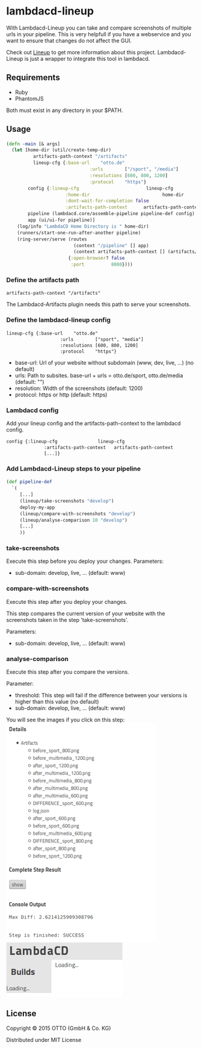 # lambdacd-lineup

With Lambdacd-Lineup you can take and compare screenshots of multiple urls in your pipeline. This is very helpfull if you have a webservice and you want to ensure that changes do not affect the GUI.

Check out [Lineup](https://github.com/otto-de/lineup) to get more information about this project.
Lambdacd-Lineup is just a wrapper to integrate this tool in lambdacd.

## Requirements
* Ruby
* PhantomJS

Both must exist in any directory in your $PATH.
## Usage

```clojure
(defn -main [& args]
  (let [home-dir (util/create-temp-dir)
          artifacts-path-context "/artifacts"
          lineup-cfg {:base-url    "otto.de"
                               :urls        ["/sport", "/media"]
                               :resolutions [600, 800, 1200]
                               :protocol    "https"}
        config {:lineup-cfg                         lineup-cfg
                      :home-dir                           home-dir
                      :dont-wait-for-completion false
                      :artifacts-path-context      artifacts-path-context}
        pipeline (lambdacd.core/assemble-pipeline pipeline-def config)
        app (ui/ui-for pipeline)]
    (log/info "LambdaCD Home Directory is " home-dir)
    (runners/start-one-run-after-another pipeline)
    (ring-server/serve (routes
                         (context "/pipeline" [] app)
                         (context artifacts-path-context [] (artifacts/artifact-handler-for pipeline)))
                       {:open-browser? false
                        :port          8080})))
```

### Define the artifacts path
```
artifacts-path-context "/artifacts"
```
The Lambdacd-Artifacts plugin needs this path to serve your screenshots.

### Define the lambdacd-lineup config
```
lineup-cfg {:base-url    "otto.de"
                    :urls        ["sport", "media"]
                    :resolutions [600, 800, 1200]
                    :protocol    "https"}
```
* base-url: Url of your website without subdomain (www, dev, live, ...) (no default)
* urls: Path to subsites. base-url + urls = otto.de/sport, otto.de/media (default: "")
* resolution: Width of the screenshots (default: 1200)
* protocol: https or http (default: https)

### Lambdacd config
Add your lineup config and the artifacts-path-context to the lambdacd config.

```
config {:lineup-cfg               lineup-cfg
              :artifacts-path-context   artifacts-path-context
              [...]}
```
### Add Lambdacd-Lineup steps to your pipeline
```clojure
(def pipeline-def
  `(
     [...]
     (lineup/take-screenshots "develop")
     deploy-my-app
     (lineup/compare-with-screenshots "develop")
     (lineup/analyse-comparison 10 "develop")
     [...]
     ))
```

### take-screenshots
Execute this step before you deploy your changes.
Parameters:
* sub-domain: develop, live, ... (default: www)
### compare-with-screenshots
Execute this step after you deploy your changes.

This step compares the current version of your website with the screenshots taken in the step 'take-screenshots'.

Parameters:
* sub-domain: develop, live, ... (default: www)
### analyse-comparison
Execute this step after you compare the versions.

Parameter:
* threshold: This step will fail if the difference between your versions is higher than this value (no default)
* sub-domain: develop, live, ... (default: www)

You will see the images if you click on this step:
![ScreenShot](/doc/images/lambdacd-lineup-1.png)
![ScreenShot](/doc/images/lambdacd-lineup-2.png)

## License

Copyright © 2015 OTTO (GmbH & Co. KG)

Distributed under MIT License
